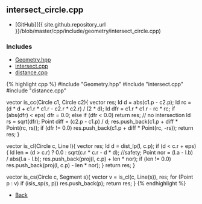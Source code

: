## intersect_circle.cpp

- [GitHub]({{ site.github.repository_url }}/blob/master/cpp/include/geometry/intersect_circle.cpp)

### Includes

- [Geometry.hpp](./Geometry.hpp)
- [intersect.cpp](./intersect)
- [distance.cpp](./distance)

{% highlight cpp %}
#include "Geometry.hpp"
#include "intersect.cpp"
#include "distance.cpp"

vector<Point> is_cc(Circle c1, Circle c2){
  vector<Point> res;
  ld d = abs(c1.p - c2.p);
  ld rc = (d * d + c1.r * c1.r - c2.r * c2.r) / (2 * d);
  ld dfr = c1.r * c1.r - rc * rc;
  if (abs(dfr) < eps) dfr = 0.0;
  else if (dfr < 0.0) return res; // no intersection
  ld rs = sqrt(dfr);
  Point diff = (c2.p - c1.p) / d;
  res.push_back(c1.p + diff * Point(rc, rs));
  if (dfr != 0.0) res.push_back(c1.p + diff * Point(rc, -rs));
  return res;
}

vector<Point> is_cl(Circle c, Line l){
  vector<Point> res;
  ld d = dist_lp(l, c.p);
  if (d < c.r + eps){
    ld len = (d > c.r) ? 0.0 : sqrt(c.r * c.r - d * d); //safety;
    Point nor = (l.a - l.b) / abs(l.a - l.b);
    res.push_back(proj(l, c.p) + len * nor);
    if (len != 0.0) res.push_back(proj(l, c.p) - len * nor);
  }
  return res;
}

vector<Point> is_cs(Circle c, Segment s){
  vector<Point> v = is_cl(c, Line(s)), res;
  for (Point p : v)
    if (isis_sp(s, p)) res.push_back(p);
  return res;
}
{% endhighlight %}

- [Back](../../..)
